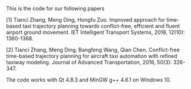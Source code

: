 This is the code for our following papers

[1] Tianci Zhang, Meng Ding, Hongfu Zuo. Improved approach for time-based taxi trajectory planning towards conflict-free, efficient and fluent airport ground movement. IET Intelligent Transport Systems, 2018, 12(10): 1360-1368.

[2] Tianci Zhang, Meng Ding, Bangfeng Wang, Qian Chen. Conflict-free time-based trajectory planning for aircraft taxi automation with refined taxiway modeling. Journal of Advanced Transportation, 2016, 50(3): 326-347.

The code works with Qt 4.8.3 and MinGW g++ 4.6.1 on Windows 10. 
